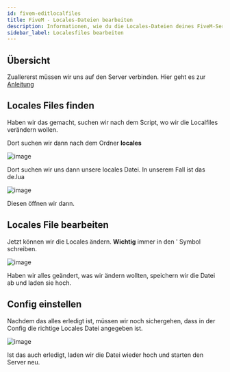 ```yaml
---
id: fivem-editlocalfiles
title: FiveM - Locales-Dateien bearbeiten
description: Informationen, wie du die Locales-Dateien deines FiveM-Server von ZAP-Hosting editieren kannst - ZAP-Hosting.com Dokumentation
sidebar_label: Localesfiles bearbeiten
---
```


## Übersicht

Zuallererst müssen wir uns auf den Server verbinden. Hier geht es zur [Anleitung](gameserver-ftpaccess.md)

## Locales Files finden
Haben wir das gemacht, suchen wir nach dem Script, wo wir die Localfiles verändern wollen.

Dort suchen wir dann nach dem Ordner **locales**

![image](https://user-images.githubusercontent.com/26007280/189978114-e78cdd71-0247-45a3-8588-b73e1509d70e.png)

Dort suchen wir uns dann unsere locales Datei. In unserem Fall ist das de.lua

![image](https://user-images.githubusercontent.com/26007280/189978135-f8d47185-7a39-4b3b-a27f-0c2bf7766947.png)

Diesen öffnen wir dann.

## Locales File bearbeiten

Jetzt können wir die Locales ändern. **Wichtig** immer in den ' Symbol schreiben.

![image](https://user-images.githubusercontent.com/26007280/189978157-95cb0045-a19d-496b-916f-4d22499cf7df.png)

Haben wir alles geändert, was wir ändern wollten, speichern wir die Datei ab und laden sie hoch.

## Config einstellen

Nachdem das alles erledigt ist, müssen wir noch sichergehen, dass in der Config die richtige Locales Datei angegeben ist.

![image](https://user-images.githubusercontent.com/26007280/189978178-e09e095e-ee46-40ad-a97c-e185266811e4.png)

Ist das auch erledigt, laden wir die Datei wieder hoch und starten den Server neu.
